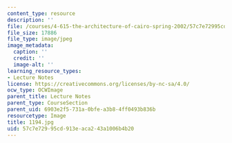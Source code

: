 ```yaml
---
content_type: resource
description: ''
file: /courses/4-615-the-architecture-of-cairo-spring-2002/57c7e72995cd913eaca243a1006b4b20_1194.jpg
file_size: 17886
file_type: image/jpeg
image_metadata:
  caption: ''
  credit: ''
  image-alt: ''
learning_resource_types:
- Lecture Notes
license: https://creativecommons.org/licenses/by-nc-sa/4.0/
ocw_type: OCWImage
parent_title: Lecture Notes
parent_type: CourseSection
parent_uid: 6903e2f5-731a-0bfe-a3b8-4ff0493b836b
resourcetype: Image
title: 1194.jpg
uid: 57c7e729-95cd-913e-aca2-43a1006b4b20
---
```

